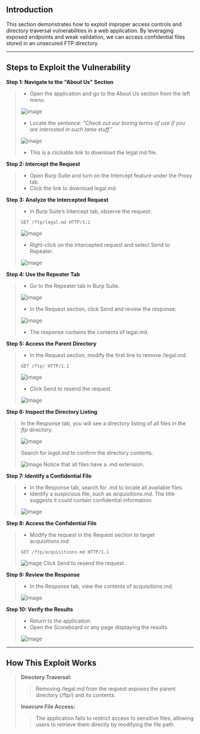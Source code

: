 ## Introduction
This section demonstrates how to exploit improper access controls and directory traversal vulnerabilities in a web application. By leveraging exposed endpoints and weak validation, we can access confidential files stored in an unsecured FTP directory.

***

## Steps to Exploit the Vulnerability

**Step 1: Navigate to the "About Us" Section**
> * Open the application and go to the About Us section from the left menu.
>
>![image](https://github.com/user-attachments/assets/9a178b9b-659f-4a09-a814-2c0f86ff6c83)
> * Locate the sentence: _"Check out our boring terms of use if you are interested in such lame stuff."_
>
>![image](https://github.com/user-attachments/assets/4b2e7411-a4b1-4467-b8d2-5fca35298c2b)
> * This is a clickable link to download the legal.md file.


**Step 2: Intercept the Request**
> * Open Burp Suite and turn on the Intercept feature under the Proxy tab.
> * Click the link to download legal.md.


**Step 3: Analyze the Intercepted Request**
> * In Burp Suite’s Intercept tab, observe the request:
>  ```
>  GET /ftp/legal.md HTTP/1.1
>  ```
> 
>![image](https://github.com/user-attachments/assets/215a23f4-9d82-4752-a3f9-c62f8b6bc61b)
> * Right-click on the intercepted request and select Send to Repeater.
>
>![image](https://github.com/user-attachments/assets/b1448100-9761-4adf-a807-ec0116deb14f)

**Step 4: Use the Repeater Tab**
> * Go to the Repeater tab in Burp Suite.
>
>![image](https://github.com/user-attachments/assets/56422a82-4fae-42f6-a589-f4eb983a7a48)
> * In the Request section, click Send and review the response:
>
>![image](https://github.com/user-attachments/assets/aebb0ce6-4f25-417a-8cdc-0c91718953cb)
> * The response contains the contents of legal.md.


**Step 5: Access the Parent Directory**
> * In the Request section, modify the first line to remove /legal.md:
> ```
> GET /ftp/ HTTP/1.1
> ```
>
>![image](https://github.com/user-attachments/assets/75598300-ee4c-4abd-8ac0-e0b237de87df)
>
> * Click Send to resend the request.
>
>![image](https://github.com/user-attachments/assets/ee5642da-76fe-4a29-bba8-883b302ed946)


**Step 6: Inspect the Directory Listing**
> In the Response tab, you will see a directory listing of all files in the _ftp_ directory.
> 
>![image](https://github.com/user-attachments/assets/ee5642da-76fe-4a29-bba8-883b302ed946)
> 
>Search for _legal.md_ to confirm the directory contents.
>
>![image](https://github.com/user-attachments/assets/ed0f375b-6d8a-4e49-b34b-43d5b2f6f89d)
> Notice that all files have a .md extension.


**Step 7: Identify a Confidential File**
> * In the Response tab, search for .md to locate all available files.
> * Identify a suspicious file, such as _acquisitions.md_. The title suggests it could contain confidential information.
>
>![image](https://github.com/user-attachments/assets/12be3be6-802c-4dfd-a3c4-8e1be5998333)


**Step 8: Access the Confidential File**
> * Modify the request in the Request section to target acquisitions.md:
> ```
> GET /ftp/acquisitions.md HTTP/1.1
> ```
>
>![image](https://github.com/user-attachments/assets/4617e8c4-940b-4e4e-af78-43c3af253b41)
>Click Send to resend the request.


**Step 9: Review the Response**
>* In the Response tab, view the contents of acquisitions.md.
>
>![image](https://github.com/user-attachments/assets/079c552c-ddee-4685-ac72-3d6872c5db4b)

**Step 10: Verify the Results**
> * Return to the application.
> * Open the Scoreboard or any page displaying the results.
>
>![image](https://github.com/user-attachments/assets/bc740571-07e4-4c09-862f-286ee3892ff9)


***

## How This Exploit Works
> **Directory Traversal:**
> >Removing /legal.md from the request exposes the parent directory (/ftp/) and its contents.
>
> **Insecure File Access:**
> >The application fails to restrict access to sensitive files, allowing users to retrieve them directly by modifying the file path.
